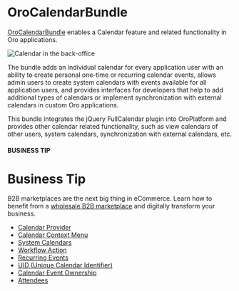 <a id="bundle-docs-platform-calendar-bundle"></a>

# OroCalendarBundle

<a href="https://github.com/oroinc/OroCalendarBundle" target="_blank">OroCalendarBundle</a> enables a Calendar feature and related functionality in Oro applications.

![Calendar in the back-office](img/bundles/CalendarBundle/example.png)

The bundle adds an individual calendar for every application user with an ability to create personal one-time or recurring calendar events, allows admin users to create system calendars with events available for all application users, and provides interfaces for developers that help to add additional types of calendars or implement synchronization with external calendars in custom Oro applications.

This bundle integrates the jQuery FullCalendar plugin into OroPlatform and provides other calendar related functionality, such as view calendars of other users, system calendars, synchronization with external calendars, etc.

#### BUSINESS TIP
# Business Tip

B2B marketplaces are the next big thing in eCommerce. Learn how to benefit from a <a href="https://oroinc.com/oromarketplace/b2b-marketplace/" target="_blank">wholesale B2B marketplace</a> and digitally transform your business.

* [Calendar Provider](provider.md)
* [Calendar Context Menu](context-menu.md)
* [System Calendars](system-calendars.md)
* [Workflow Action](workflow-action.md)
* [Recurring Events](recurring-events.md)
* [UID (Unique Calendar Identifier)](uid.md)
* [Calendar Event Ownership](event-organizers.md)
* [Attendees](attendees.md)

<!-- Frontend -->
